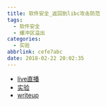 ```yaml
---
title: 软件安全_返回到libc攻击防范
tags:
  - 软件安全
  - 缓冲区溢出
categories:
  - 实验
abbrlink: cefe7abc
date: 2018-02-22 20:02:35
---
```



- [live直播](https://www.zhihu.com/lives/942448145230233600)
- [实验](http://www.cis.syr.edu/~wedu/seed/Labs_12.04/Software/Return_to_libc/)
- [writeup](https://zhuanlan.zhihu.com/p/32563626)

